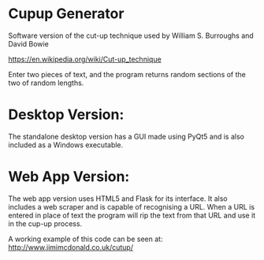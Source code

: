 # Cupup Generator

Software version of the cut-up technique used by William S. Burroughs and David Bowie

https://en.wikipedia.org/wiki/Cut-up_technique

Enter two pieces of text, and the program returns random sections of the two of random lengths.

# Desktop Version:

The standalone desktop version has a GUI made using PyQt5 and is also included as a 
Windows executable.

# Web App Version:

The web app version uses HTML5 and Flask for its interface. It also includes a web scraper
and is capable of recognising a URL.
When a URL is entered in place of text the program will rip the text from that URL
and use it in the cup-up process.

A working example of this code can be seen at: http://www.jimimcdonald.co.uk/cutup/
